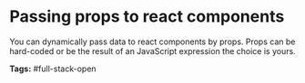 # Passing props to react components
You can dynamically pass data to react components by props. Props can be hard-coded or be the result of an JavaScript expression the choice is yours.

**Tags:** #full-stack-open